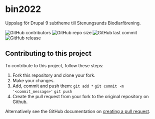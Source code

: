 # bin2022
Uppslag för Drupal 9 subtheme till Stenungsunds Biodlarförening.

![GitHub contributors](https://img.shields.io/github/contributors/tcstenungsund/bin2022)
![GitHub repo size](https://img.shields.io/github/repo-size/tcstenungsund/bin2022)
![GitHub last commit](https://img.shields.io/github/last-commit/tcstenungsund/bin2022)
![GitHub release](https://img.shields.io/github/v/release/tcstenungsund/bin2022)

## Contributing to this project
To contribute to this project, follow these steps:

1. Fork this repository and clone your fork.
2. Make your changes.
3. Add, commit and push them: `git add *` `git commit -m '<commit_message>'` `git push`
4. Create the pull request from your fork to the original repository on Github.

Alternatively see the GitHub documentation on [creating a pull request](https://help.github.com/en/github/collaborating-with-issues-and-pull-requests/creating-a-pull-request).
